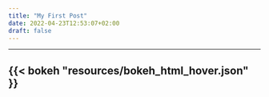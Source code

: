 ```yaml
---
title: "My First Post"
date: 2022-04-23T12:53:07+02:00
draft: false
---
```


---
{{< bokeh "resources/bokeh_html_hover.json" }}
---